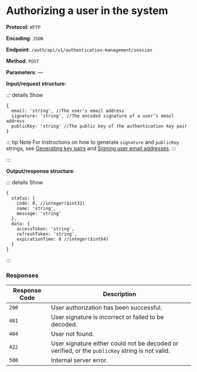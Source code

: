 # Authorizing a user in the system

**Protocol**: `HTTP`

**Encoding**: `JSON`

**Endpoint**: `/auth/api/v1/authentication-management/session`

**Method**: `POST`

**Parameters**: —

**Input/request structure**:

::: details Show

```json5
{
  email: 'string', //The user’s email address
  signature: 'string', //The encoded signature of a user’s email address
  publicKey: 'string' //The public key of the authentication key pair
}
```

::: tip Note For instructions on how to generate `signature` and `publicKey` strings, see [Generating key pairs](../../tutorials-api/generating-key-pairs.md) and [Signing user email addresses](../../tutorials-api/signing-user-email-addresses.md). :::

:::

**Output/response structure**:

::: details Show

```json5
{
  status: {
    code: 0, //integer($int32)
    name: 'string',
    message: 'string'
  },
  data: {
    accessToken: 'string',
    refreshToken: 'string',
    expirationTime: 0 //integer($int64)
  }
}
```

:::

### Responses

| Response Code | Description |
| --- | --- |
| `200` | User authorization has been successful. |
| `401` | User signature is incorrect or failed to be decoded. |
| `404` | User not found. |
| `422` | User signature either could not be decoded or verified, or the `publicKey` string is not valid. |
| `500` | Internal server error. |
